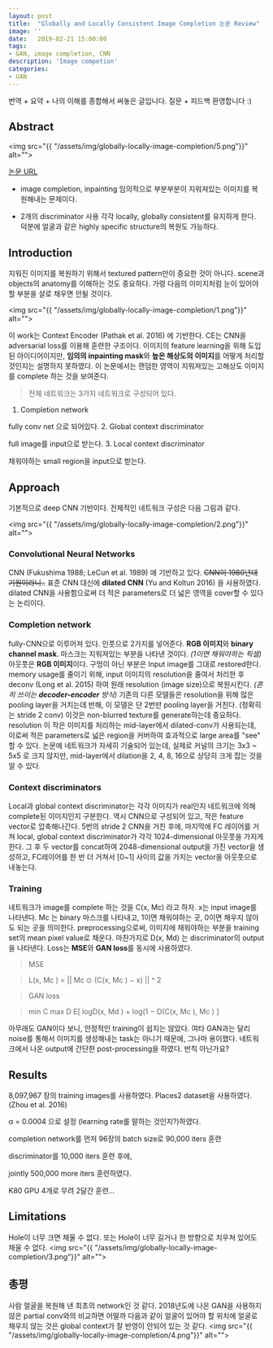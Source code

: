 ```yaml
---
layout: post
title:  "Globally and Locally Consistent Image Completion 논문 Review"
image: ''
date:   2019-02-21 15:00:00
tags:
- GAN, image completion, CNN
description: 'Image competion'
categories:
- GAN
---
```



번역 + 요약 + 나의 이해를 종합해서 써놓은 글입니다. 질문 + 피드백 환영합니다 :)

## Abstract

<img src="{{ "/assets/img/globally-locally-image-completion/5.png"}}" alt="">

<p class="music-read"><a href="https://dl.acm.org/citation.cfm?id=3073659">논문 URL</a></p>

- image completion, inpainting
임의적으로 부분부분이 지워져있는 이미지를 복원해내는 문제이다.

- 2개의 discriminator 사용
각각 locally, globally consistent를 유지하게 한다.
덕분에 얼굴과 같은 highly specific structure의 복원도 가능하다.

## Introduction
지워진 이미지를 복원하기 위해서 textured pattern만이 중요한 것이 아니다.
scene과 objects의 anatomy를 이해하는 것도 중요하다. 
가령 다음의 이미지처럼 눈이 있어야 할 부분을 살로 채우면 안될 것이다.

<img src="{{ "/assets/img/globally-locally-image-completion/1.png"}}" alt="">

이 work는 Context Encoder (Pathak et al. 2016) 에 기반한다. 
CE는 CNN을 adversarial loss를 이용해 훈련한 구조이다. 이미지의 feature learning을 위해 도입된 아이디어이지만, **임의의 inpainting mask**와 **높은 해상도의 이미지**를 어떻게 처리할 것인지는 설명하지 못하였다. 이 논문에서는 랜덤한 영역이 지워져있는 고해상도 이미지를 complete 하는 것을 보여준다.

> 전체 네트워크는 3가지 네트워크로 구성되어 있다.

1. Completion network 

fully conv net 으로 되어있다.
2. Global context discriminator

full image를 input으로 받는다.
3. Local context discriminator

채워야하는 small region을 input으로 받는다.

## Approach
기본적으로 deep CNN 기반이다. 전체적인 네트워크 구성은 다음 그림과 같다.

<img src="{{ "/assets/img/globally-locally-image-completion/2.png"}}" alt="">

### Convolutional Neural Networks
CNN (Fukushima 1988; LeCun et al. 1989) 에 기반하고 있다. ~~CNN이 1980년대 기원이라니..~~
표준 CNN 대신에 **dilated CNN** (Yu and Koltun 2016) 을 사용하였다. dilated CNN을 사용함으로써 더 적은 parameters로 더 넓은 영역을 cover할 수 있다는 논리이다. 

### Completion network
fully-CNN으로 이루어져 있다. 
인풋으로 2가지를 넣어준다. **RGB 이미지**와 **binary channel mask**. 마스크는 지워져있는 부분을 나타낸 것이다. *(1이면 채워야하는 픽셀)* 
아웃풋은 **RGB 이미지**이다.
구멍이 아닌 부분은 Input image를 그대로 restored한다. memory usage를 줄이기 위해, input 이미지의 resolution을 줄여서 처리한 후 deconv (Long et al. 2015) 하여 원래 resolution (image size)으로 복원시킨다. *(흔히 쓰이는 **decoder-encoder** 방식)*
기존의 다른 모델들은 resolution을 위해 많은 pooling layer을 거치는데 반해, 이 모델은 단 2번만 pooling layer을 거친다. (정확히는 stride 2 conv) 이것은 non-blurred texture를 generate하는데 중요하다.
resolution 이 작은 이미지를 처리하는 mid-layer에서 dilated-conv가 사용되는데, 이로써 적은 parameters로 넓은 region을 커버하여 효과적으로 large area를 "see" 할 수 있다.
논문에 네트워크가 자세히 기술되어 있는데, 실제로 커널의 크기는 3x3 ~ 5x5 로 크지 않지만, mid-layer에서 dilation을 2, 4, 8, 16으로 상당히 크게 잡는 것을 알 수 있다.

### Context discriminators
Local과 global context discriminator는 각각 이미지가 real인지 네트워크에 의해 complete된 이미지인지 구분한다. 역시 CNN으로 구성되어 있고, 작은 feature vector로 압축해나간다. 
5번의 stride 2 CNN을 거친 후에, 마지막에 FC 레이어를 거쳐 local, global context discriminator가 각각 1024-dimensional 아웃풋을 가지게 한다. 그 후 두 vector를 concat하여 2048-dimensional output을 가진 vector을 생성하고, FC레이어를 한 번 더 거쳐서 [0~1] 사이의 값을 가지는 vector을 아웃풋으로 내놓는다.

### Training
네트워크가 image를 complete 하는 것을 C(x, Mc) 라고 하자. x는 input image를 나타낸다. Mc 는 binary 마스크를 나타내고, 1이면 채워야하는 곳, 0이면 채우지 않아도 되는 곳을 의미한다. preprocessing으로써, 이미지에 채워야하는 부분을 training set의 mean pixel value로 채운다. 
마찬가지로 D(x, Md) 는 discriminator의 output을 나타낸다.
Loss는 **MSE**와 **GAN loss**를 동시에 사용하였다.
> MSE

> L(x, Mc ) = || Mc ⊙ (C(x, Mc ) − x) || ^ 2

> GAN loss

> min C max D E[ logD(x, Md ) + log(1 − D(C(x, Mc ), Mc ) ]

아무래도 GAN이다 보니, 안정적인 training이 쉽지는 않았다. 여타 GAN과는 달리 noise를 통해서 이미지를 생성해내는 task는 아니기 때문에, 그나마 용이했다. 네트워크에서 나온 output에 간단한 post-processing을 하였다. 반칙 아닌가요?

## Results
8,097,967 장의 training images를 사용하였다. Places2 dataset을 사용하였다. (Zhou et al. 2016) 

α = 0.0004 으로 설정 (learning rate를 말하는 것인지?)하였다. 

completion network를 먼저 96장의 batch size로 90,000 iters 훈련

discriminator를 10,000 iters 훈련 후에,

jointly 500,000 more iters 훈련하였다.

K80 GPU 4개로 무려 2달간 훈련... 

## Limitations
Hole이 너무 크면 채울 수 없다. 또는 Hole이 너무 길거나 한 방향으로 치우쳐 있어도 채울 수 없다.
<img src="{{ "/assets/img/globally-locally-image-completion/3.png"}}" alt="">

## 총평
사람 얼굴을 복원해 낸 최초의 network인 것 같다.
2018년도에 나온 GAN을 사용하지 않은 partial conv와의 비교하면 어떨까
다음과 같이 얼굴이 있어야 할 위치에 얼굴로 채우지 않는 것은 global context가 잘 반영이 안되어 있는 것 같다.
<img src="{{ "/assets/img/globally-locally-image-completion/4.png"}}" alt="">

